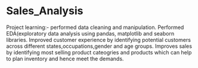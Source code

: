 # Sales_Analysis
Project learning:- performed data cleaning and manipulation.
Performed EDA(exploratory data analysis using pandas, matplotlib and seaborn libraries.
Improved customer experience by identifying potential customers across different states,occupations,gender and age groups.
Improves sales by identifying most selling product cateogries and products which can help to plan inventory and hence meet the demands. 
